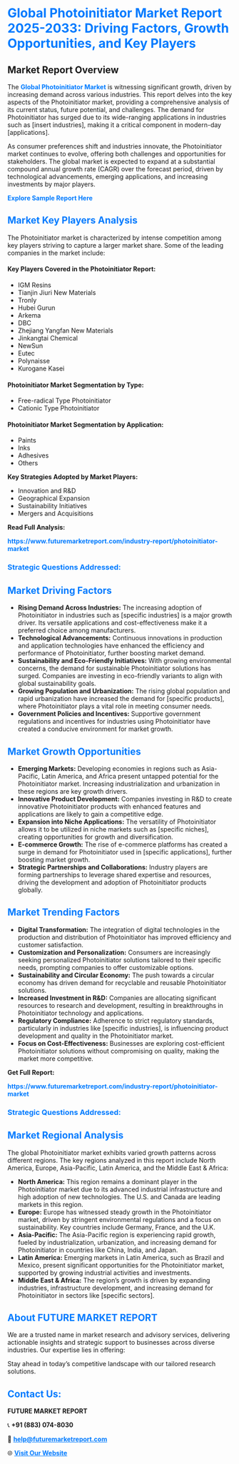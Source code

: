 <h1 style="color: #007BFF;">Global Photoinitiator Market Report 2025-2033: Driving Factors, Growth Opportunities, and Key Players</h1>

<section id="overview">
<h2>Market Report Overview</h2>
<p>The <a href="https://www.futuremarketreport.com/industry-report/photoinitiator-market" style="color: #007BFF; text-decoration: none;"><strong>Global Photoinitiator Market</strong></a> is witnessing significant growth, driven by increasing demand across various industries. This report delves into the key aspects of the Photoinitiator market, providing a comprehensive analysis of its current status, future potential, and challenges. The demand for Photoinitiator has surged due to its wide-ranging applications in industries such as [insert industries], making it a critical component in modern-day [applications].</p>
<p>As consumer preferences shift and industries innovate, the Photoinitiator market continues to evolve, offering both challenges and opportunities for stakeholders. The global market is expected to expand at a substantial compound annual growth rate (CAGR) over the forecast period, driven by technological advancements, emerging applications, and increasing investments by major players.</p>
</section>

<section id="overview">
<p><a href="https://www.futuremarketreport.com/request-sample/reportId=60844" style="color: #007BFF; text-decoration: none;"><strong>Explore Sample Report Here</strong></a></p>
</section>

<section id="key-players">
<h2 style="color: #007BFF;">Market Key Players Analysis</h2>
<p>The Photoinitiator market is characterized by intense competition among key players striving to capture a larger market share. Some of the leading companies in the market include:</p>
<h4>Key Players Covered in the Photoinitiator Report:</h4>
<ul><li>IGM Resins</li><li>Tianjin Jiuri New Materials</li><li>Tronly</li><li>Hubei Gurun</li><li>Arkema</li><li>DBC</li><li>Zhejiang Yangfan New Materials</li><li>Jinkangtai Chemical</li><li>NewSun</li><li>Eutec</li><li>Polynaisse</li><li>Kurogane Kasei</li></ul>
<h4>Photoinitiator Market Segmentation by Type:</h4>
<ul><li>Free-radical Type Photoinitiator</li><li>Cationic Type Photoinitiator</li></ul>

<h4>Photoinitiator Market Segmentation by Application:</h4>
<ul><li>Paints</li><li>Inks</li><li>Adhesives</li><li>Others</li></ul>
<p><strong>Key Strategies Adopted by Market Players:</strong></p>
<ul>
<li>Innovation and R&D</li>
<li>Geographical Expansion</li>
<li>Sustainability Initiatives</li>
<li>Mergers and Acquisitions</li>
</ul>
</section>

<section>
<p><strong>Read Full Analysis: </strong></p><a href="https://www.futuremarketreport.com/industry-report/photoinitiator-market" style="color: #007BFF; text-decoration: none;"><strong>https://www.futuremarketreport.com/industry-report/photoinitiator-market</strong></a>
<h3 style="color: #007BFF;">Strategic Questions Addressed:</h3>
</section>

<section id="driving-factors">
<h2 style="color: #007BFF;">Market Driving Factors</h2>
<ul>
<li><strong>Rising Demand Across Industries:</strong> The increasing adoption of Photoinitiator in industries such as [specific industries] is a major growth driver. Its versatile applications and cost-effectiveness make it a preferred choice among manufacturers.</li>
<li><strong>Technological Advancements:</strong> Continuous innovations in production and application technologies have enhanced the efficiency and performance of Photoinitiator, further boosting market demand.</li>
<li><strong>Sustainability and Eco-Friendly Initiatives:</strong> With growing environmental concerns, the demand for sustainable Photoinitiator solutions has surged. Companies are investing in eco-friendly variants to align with global sustainability goals.</li>
<li><strong>Growing Population and Urbanization:</strong> The rising global population and rapid urbanization have increased the demand for [specific products], where Photoinitiator plays a vital role in meeting consumer needs.</li>
<li><strong>Government Policies and Incentives:</strong> Supportive government regulations and incentives for industries using Photoinitiator have created a conducive environment for market growth.</li>
</ul>
</section>

<section id="growth-opportunities">
<h2 style="color: #007BFF;">Market Growth Opportunities</h2>
<ul>
<li><strong>Emerging Markets:</strong> Developing economies in regions such as Asia-Pacific, Latin America, and Africa present untapped potential for the Photoinitiator market. Increasing industrialization and urbanization in these regions are key growth drivers.</li>
<li><strong>Innovative Product Development:</strong> Companies investing in R&D to create innovative Photoinitiator products with enhanced features and applications are likely to gain a competitive edge.</li>
<li><strong>Expansion into Niche Applications:</strong> The versatility of Photoinitiator allows it to be utilized in niche markets such as [specific niches], creating opportunities for growth and diversification.</li>
<li><strong>E-commerce Growth:</strong> The rise of e-commerce platforms has created a surge in demand for Photoinitiator used in [specific applications], further boosting market growth.</li>
<li><strong>Strategic Partnerships and Collaborations:</strong> Industry players are forming partnerships to leverage shared expertise and resources, driving the development and adoption of Photoinitiator products globally.</li>
</ul>
</section>

<section id="trending-factors">
<h2 style="color: #007BFF;">Market Trending Factors</h2>
<ul>
<li><strong>Digital Transformation:</strong> The integration of digital technologies in the production and distribution of Photoinitiator has improved efficiency and customer satisfaction.</li>
<li><strong>Customization and Personalization:</strong> Consumers are increasingly seeking personalized Photoinitiator solutions tailored to their specific needs, prompting companies to offer customizable options.</li>
<li><strong>Sustainability and Circular Economy:</strong> The push towards a circular economy has driven demand for recyclable and reusable Photoinitiator solutions.</li>
<li><strong>Increased Investment in R&D:</strong> Companies are allocating significant resources to research and development, resulting in breakthroughs in Photoinitiator technology and applications.</li>
<li><strong>Regulatory Compliance:</strong> Adherence to strict regulatory standards, particularly in industries like [specific industries], is influencing product development and quality in the Photoinitiator market.</li>
<li><strong>Focus on Cost-Effectiveness:</strong> Businesses are exploring cost-efficient Photoinitiator solutions without compromising on quality, making the market more competitive.</li>
</ul>
</section>

<section>
<p><strong>Get Full Report: </strong></p><a href="https://www.futuremarketreport.com/industry-report/photoinitiator-market" style="color: #007BFF; text-decoration: none;"><strong>https://www.futuremarketreport.com/industry-report/photoinitiator-market</strong></a>
<h3 style="color: #007BFF;">Strategic Questions Addressed:</h3>
</section>


<section id="regional-analysis">
<h2 style="color: #007BFF;">Market Regional Analysis</h2>
<p>The global Photoinitiator market exhibits varied growth patterns across different regions. The key regions analyzed in this report include North America, Europe, Asia-Pacific, Latin America, and the Middle East & Africa:</p>
<ul>
<li><strong>North America:</strong> This region remains a dominant player in the Photoinitiator market due to its advanced industrial infrastructure and high adoption of new technologies. The U.S. and Canada are leading markets in this region.</li>
<li><strong>Europe:</strong> Europe has witnessed steady growth in the Photoinitiator market, driven by stringent environmental regulations and a focus on sustainability. Key countries include Germany, France, and the U.K.</li>
<li><strong>Asia-Pacific:</strong> The Asia-Pacific region is experiencing rapid growth, fueled by industrialization, urbanization, and increasing demand for Photoinitiator in countries like China, India, and Japan.</li>
<li><strong>Latin America:</strong> Emerging markets in Latin America, such as Brazil and Mexico, present significant opportunities for the Photoinitiator market, supported by growing industrial activities and investments.</li>
<li><strong>Middle East & Africa:</strong> The region’s growth is driven by expanding industries, infrastructure development, and increasing demand for Photoinitiator in sectors like [specific sectors].</li>
</ul>
</section>

<footer>
<h2 style="color: #007BFF;">About FUTURE MARKET REPORT</h2>
<p>We are a trusted name in market research and advisory services, delivering actionable insights and strategic support to businesses across diverse industries. Our expertise lies in offering:</p>

<p>Stay ahead in today’s competitive landscape with our tailored research solutions.</p>

<h2 style="color: #007BFF;">Contact Us:</h2>
<p><strong>FUTURE MARKET REPORT</strong></p>
<p>📞 <strong>+91 (883) 074-8030</strong></p>
<p>📧 <strong><a href="mailto:help@futuremarketreport.com" style="color: #007BFF;">help@futuremarketreport.com</a></strong></p>
<p>🌐 <strong><a href="https://www.futuremarketreport.com/" style="color: #007BFF;">Visit Our Website</a></strong></p>
</footer>